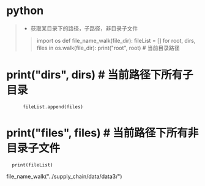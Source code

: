 # python
> - 获取某目录下的路径，子路径，非目录子文件
>> import os
  def file_name_walk(file_dir):
      fileList = []
      for root, dirs, files in os.walk(file_dir):
          print("root", root)  # 当前目录路径
  #         print("dirs", dirs)  # 当前路径下所有子目录
          fileList.append(files)
  #         print("files", files)  # 当前路径下所有非目录子文件
      print(fileList)
  file_name_walk("../supply_chain/data/data3/")
